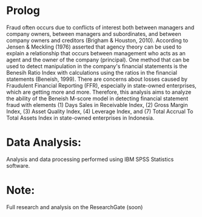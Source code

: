 # Prolog
Fraud often occurs due to conflicts of interest both between managers and company owners, between managers and subordinates, and between company owners and creditors (Brigham & Houston, 2010). According to Jensen & Meckling (1976) asserted that agency theory can be used to explain a relationship that occurs between management who acts as an agent and the owner of the company (principal). One method that can be used to detect manipulation in the company's financial statements is the Benesih Ratio Index with calculations using the ratios in the financial statements (Beneish, 1999). There are concerns about losses caused by Fraudulent Financial Reporting (FFR), especially in state-owned enterprises, which are getting more and more. Therefore, this analysis aims to analyze the ability of the Beneish M-score model in detecting financial statement fraud with elements (1) Days Sales in Receivable Index, (2) Gross Margin Index, (3) Asset Quality Index, (4) Leverage Index, and (7) Total Accrual To Total Assets Index in state-owned enterprises in Indonesia.
# Data Analysis:
Analysis and data processing performed using IBM SPSS Statistics software.
# Note:
Full research and analysis on the ResearchGate (soon)
